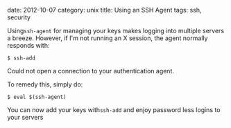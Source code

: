 date:    2012-10-07
category: unix
title: Using an SSH Agent
tags: ssh, security

Using```ssh-agent``` for managing your keys makes
logging into multiple servers a breeze. However, if I'm not
running an X session, the agent normally responds with:

    $ ssh-add
Could not open a connection to your authentication agent.


To remedy this, simply do:

    $ eval $(ssh-agent)


You can now add your keys with```ssh-add``` and enjoy
password less logins to your servers

